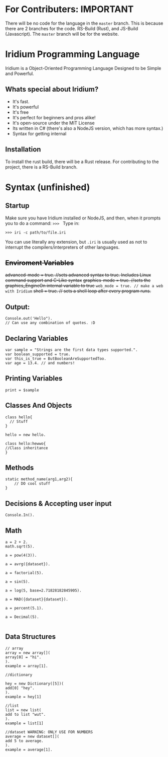 # For Contributers: IMPORTANT
There will be no code for the language in the ```master``` branch. This is because there are 2 branches for the code. RS-Build (Rust), and JS-Build (Javascript). The ```master``` branch will be for the website. 

# Iridium Programming Language
Iridium is a Object-Oriented Programming Language Designed to be Simple and Powerful.

## Whats special about Iridium?
- It's fast.
- It's powerful
- It's free
- It's perfect for beginners and pros alike!
- It's open-source under the MIT License
- Its written in C# (there's also a NodeJS version, which has more syntax.)
- Syntax for getting internal

## Installation
To install the rust build, there will be a Rust release. For contributing to the project, there is a RS-Build branch. 

# Syntax (unfinished)

## Startup
Make sure you have Iridium installed or NodeJS, and then, when it prompts you to do a command:
```>>> ```
Type in:
```shell
>>> iri -c path/to/file.iri
```
You can use literally any extension, but `.iri` is usually used as not to interrupt the compilers/interpreters of other languages.


## ~~Enviroment Variables~~
~~advanced-mode = true. //sets advanced syntax to true. Includes Linux command support and C-Like syntax~~
~~graphics-mode = true. //sets the graphics_EngineOn internal variable to true~~
```web_mode = true. // make a web with Iridium```
~~shell = true. // sets a shell loop after every program runs.~~

## Output:
```
Console.out('Hello").
// Can use any combination of quotes. :D
```

## Declaring Variables
```
var sample = "Strings are the first data types supported.".
var boolean_supported = true.
var this_is_true = ButBooleanAreSupportedToo.
var age = 13.4. // and numbers!
```

## Printing Variables
```
print = $sample
```

## Classes And Objects
```
class hello{
  // Stuff
}

hello = new hello.

class hello:hewwo{
//Class inheritance
}
```


## Methods
```
static method_name(arg1,arg2){
	// DO cool stuff
}
```

## Decisions & Accepting user input
```
Console.In().
```
## Math
```
a = 2 + 2.
math.sqrt(5).

a = pow(4(3)).

a = avrg({dataset}).

a = factorial(5).

a = sin(5).

a = log(5, base=2.71828182845905).

a = MAD({dataset}{dataset}).

a = percent(5.1).

a = Decimal(5).


```
## Data Structures
```
// array 
array = new array[](
array[0] = "hi".
).
example = array[1].

//dictionary

hey = new Dictionary([5])(
add[0] "hey".
).
example = hey[1]

//list 
list = new list(
add to list "wut".
).
example = list[1]

//dataset WARNING: ONLY USE FOR NUMBERS
average = new dataset[](
add 5 to average.
).
example = average[1].
```
